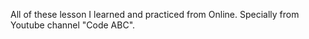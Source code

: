 All of these lesson I learned and practiced from Online. Specially from Youtube channel "Code ABC".

